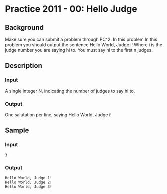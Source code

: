 # Practice 2011 - 00: Hello Judge

## Background
Make sure you can submit a problem through PC^2. In this problem In this problem
you should output the sentence Hello World, Judge i! Where i is the judge number
you are saying hi to. You must say hi to the first n judges.

## Description

### Input
A single integer N, indicating the number of judges to say hi to.

### Output
One salutation per line, saying Hello World, Judge i!

## Sample
### Input
```
3
```

### Output
```
Hello World, Judge 1!
Hello World, Judge 2!
Hello World, Judge 3!
```
